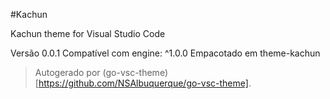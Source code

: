 #Kachun

Kachun theme for Visual Studio Code

Versão 0.0.1
Compatível com engine: ^1.0.0
Empacotado em theme-kachun

> Autogerado por (go-vsc-theme)[https://github.com/NSAlbuquerque/go-vsc-theme].